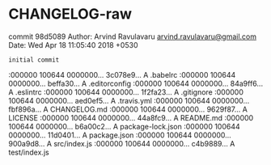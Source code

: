 # CHANGELOG-raw
commit 98d5089
Author: Arvind Ravulavaru <arvind.ravulavaru@gmail.com>
Date:   Wed Apr 18 11:05:40 2018 +0530

    initial commit

:000000 100644 0000000... 3c078e9... A	.babelrc
:000000 100644 0000000... beffa30... A	.editorconfig
:000000 100644 0000000... 84a9ff6... A	.eslintrc
:000000 100644 0000000... 1f2fa23... A	.gitignore
:000000 100644 0000000... aed0ef5... A	.travis.yml
:000000 100644 0000000... fbf896a... A	CHANGELOG.md
:000000 100644 0000000... 9629f87... A	LICENSE
:000000 100644 0000000... 44a8fc9... A	README.md
:000000 100644 0000000... b6a00c2... A	package-lock.json
:000000 100644 0000000... 11d0401... A	package.json
:000000 100644 0000000... 900a9d8... A	src/index.js
:000000 100644 0000000... c4b9889... A	test/index.js
